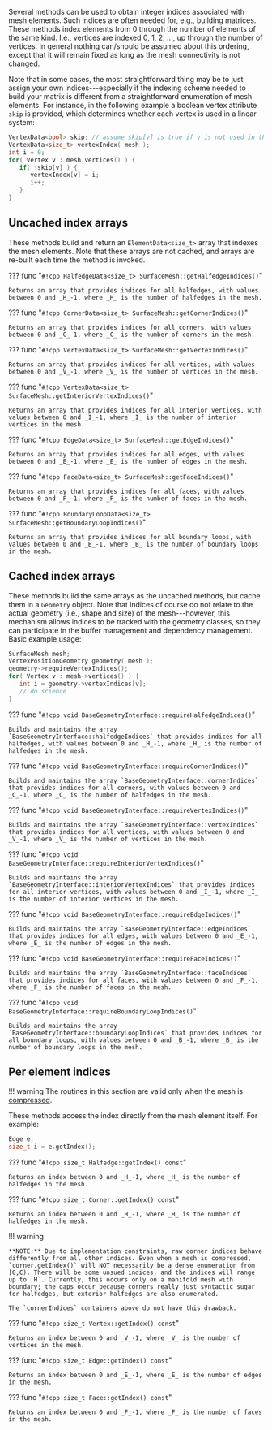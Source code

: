 Several methods can be used to obtain integer indices associated with mesh elements.  Such indices are often needed for, e.g., building matrices.  These methods index elements from 0 through the number of elements of the same kind.  I.e., vertices are indexed 0, 1, 2, ..., up through the number of vertices.  In general nothing can/should be assumed about this ordering, except that it will remain fixed as long as the mesh connectivity is not changed.

Note that in some cases, the most straightforward thing may be to just assign your own indices---especially if the indexing scheme needed to build your matrix is different from a straightforward enumeration of mesh elements.  For instance, in the following example a boolean vertex attribute `skip` is provided, which determines whether each vertex is used in a linear system:

```cpp
VertexData<bool> skip; // assume skip[v] is true if v is not used in the linear system
VertexData<size_t> vertexIndex( mesh );
int i = 0;
for( Vertex v : mesh.vertices() ) {
   if( !skip[v] ) {
      vertexIndex[v] = i;
      i++;
   }
}
```

## Uncached index arrays

These methods build and return an `ElementData<size_t>` array that indexes the mesh elements. Note that these arrays are not cached, and arrays are re-built each time the method is invoked.

??? func "`#!cpp HalfedgeData<size_t> SurfaceMesh::getHalfedgeIndices()`"

    Returns an array that provides indices for all halfedges, with values between 0 and _H_-1, where _H_ is the number of halfedges in the mesh.

??? func "`#!cpp CornerData<size_t> SurfaceMesh::getCornerIndices()`"

    Returns an array that provides indices for all corners, with values between 0 and _C_-1, where _C_ is the number of corners in the mesh.

??? func "`#!cpp VertexData<size_t> SurfaceMesh::getVertexIndices()`"

    Returns an array that provides indices for all vertices, with values between 0 and _V_-1, where _V_ is the number of vertices in the mesh.

??? func "`#!cpp VertexData<size_t> SurfaceMesh::getInteriorVertexIndices()`"

    Returns an array that provides indices for all interior vertices, with values between 0 and _I_-1, where _I_ is the number of interior vertices in the mesh.

??? func "`#!cpp EdgeData<size_t> SurfaceMesh::getEdgeIndices()`"

    Returns an array that provides indices for all edges, with values between 0 and _E_-1, where _E_ is the number of edges in the mesh.

??? func "`#!cpp FaceData<size_t> SurfaceMesh::getFaceIndices()`"

    Returns an array that provides indices for all faces, with values between 0 and _F_-1, where _F_ is the number of faces in the mesh.

??? func "`#!cpp BoundaryLoopData<size_t> SurfaceMesh::getBoundaryLoopIndices()`"

    Returns an array that provides indices for all boundary loops, with values between 0 and _B_-1, where _B_ is the number of boundary loops in the mesh.

## Cached index arrays

These methods build the same arrays as the uncached methods, but cache them in a `Geometry` object. Note that indices of course do not relate to the actual geometry (i.e., shape and size) of the mesh---however, this mechanism allows indices to be tracked with the geometry classes, so they can participate in the buffer management and dependency management.  Basic example usage:

```cpp
SurfaceMesh mesh;
VertexPositionGeometry geometry( mesh );
geometry->requireVertexIndices();
for( Vertex v : mesh->vertices() ) {
   int i = geometry->vertexIndices[v];
   // do science
}
```

??? func "`#!cpp void BaseGeometryInterface::requireHalfedgeIndices()`"

    Builds and maintains the array `BaseGeometryInterface::halfedgeIndices` that provides indices for all halfedges, with values between 0 and _H_-1, where _H_ is the number of halfedges in the mesh.

??? func "`#!cpp void BaseGeometryInterface::requireCornerIndices()`"

    Builds and maintains the array `BaseGeometryInterface::cornerIndices` that provides indices for all corners, with values between 0 and _C_-1, where _C_ is the number of halfedges in the mesh.

??? func "`#!cpp void BaseGeometryInterface::requireVertexIndices()`"

    Builds and maintains the array `BaseGeometryInterface::vertexIndices` that provides indices for all vertices, with values between 0 and _V_-1, where _V_ is the number of vertices in the mesh.

??? func "`#!cpp void BaseGeometryInterface::requireInteriorVertexIndices()`"

    Builds and maintains the array `BaseGeometryInterface::interiorVertexIndices` that provides indices for all interior vertices, with values between 0 and _I_-1, where _I_ is the number of interior vertices in the mesh.

??? func "`#!cpp void BaseGeometryInterface::requireEdgeIndices()`"

    Builds and maintains the array `BaseGeometryInterface::edgeIndices` that provides indices for all edges, with values between 0 and _E_-1, where _E_ is the number of edges in the mesh.

??? func "`#!cpp void BaseGeometryInterface::requireFaceIndices()`"

    Builds and maintains the array `BaseGeometryInterface::faceIndices` that provides indices for all faces, with values between 0 and _F_-1, where _F_ is the number of faces in the mesh.

??? func "`#!cpp void BaseGeometryInterface::requireBoundaryLoopIndices()`"

    Builds and maintains the array `BaseGeometryInterface::boundaryLoopIndices` that provides indices for all boundary loops, with values between 0 and _B_-1, where _B_ is the number of boundary loops in the mesh.

## Per element indices

!!! warning
    The routines in this section are valid only when the mesh is [compressed](/surface/surface_mesh/mutation/#compressed-mode).

These methods access the index directly from the mesh element itself.  For example:

```cpp
Edge e;
size_t i = e.getIndex();
```

??? func "`#!cpp size_t Halfedge::getIndex() const`"

    Returns an index between 0 and _H_-1, where _H_ is the number of halfedges in the mesh.

??? func "`#!cpp size_t Corner::getIndex() const`"

    Returns an index between 0 and _H_-1, where _H_ is the number of halfedges in the mesh.

!!! warning

    **NOTE:** Due to implementation constraints, raw corner indices behave differently from all other indices. Even when a mesh is compressed, `corner.getIndex()` will NOT necessarily be a dense enumeration from [0,C). There will be some unsued indices, and the indices will range up to `H`. Currently, this occurs only on a manifold mesh with boundary; the gaps occur because corners really just syntactic sugar for halfedges, but exterior halfedges are also enumerated.

    The `cornerIndices` containers above do not have this drawback.

??? func "`#!cpp size_t Vertex::getIndex() const`"

    Returns an index between 0 and _V_-1, where _V_ is the number of vertices in the mesh.

??? func "`#!cpp size_t Edge::getIndex() const`"

    Returns an index between 0 and _E_-1, where _E_ is the number of edges in the mesh.

??? func "`#!cpp size_t Face::getIndex() const`"

    Returns an index between 0 and _F_-1, where _F_ is the number of faces in the mesh.
